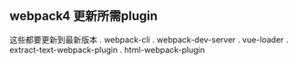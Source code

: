 ## webpack4 更新所需plugin
这些都要更新到最新版本
. webpack-cli
. webpack-dev-server
. vue-loader
. extract-text-webpack-plugin
. html-webpack-plugin